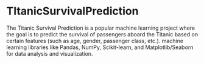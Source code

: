 # TItanicSurvivalPrediction
The Titanic Survival Prediction is a popular machine learning project where the goal is to predict the survival of passengers aboard the Titanic based on certain features (such as age, gender, passenger class, etc.). machine learning libraries like Pandas, NumPy, Scikit-learn, and Matplotlib/Seaborn for data analysis and visualization.
